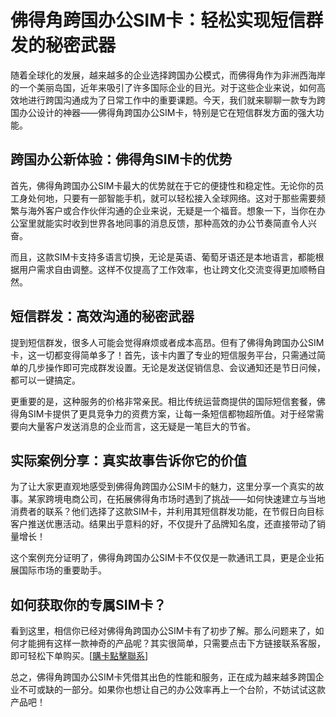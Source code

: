 # 佛得角跨国办公SIM卡：轻松实现短信群发的秘密武器

随着全球化的发展，越来越多的企业选择跨国办公模式，而佛得角作为非洲西海岸的一个美丽岛国，近年来吸引了许多国际企业的目光。对于这些企业来说，如何高效地进行跨国沟通成为了日常工作中的重要课题。今天，我们就来聊聊一款专为跨国办公设计的神器——佛得角跨国办公SIM卡，特别是它在短信群发方面的强大功能。

## 跨国办公新体验：佛得角SIM卡的优势

首先，佛得角跨国办公SIM卡最大的优势就在于它的便捷性和稳定性。无论你的员工身处何地，只要有一部智能手机，就可以轻松接入全球网络。这对于那些需要频繁与海外客户或合作伙伴沟通的企业来说，无疑是一个福音。想象一下，当你在办公室里就能实时收到世界各地同事的消息反馈，那种高效的办公节奏简直令人兴奋。

而且，这款SIM卡支持多语言切换，无论是英语、葡萄牙语还是本地语言，都能根据用户需求自由调整。这样不仅提高了工作效率，也让跨文化交流变得更加顺畅自然。

## 短信群发：高效沟通的秘密武器

提到短信群发，很多人可能会觉得麻烦或者成本高昂。但有了佛得角跨国办公SIM卡，这一切都变得简单多了！首先，该卡内置了专业的短信服务平台，只需通过简单的几步操作即可完成群发设置。无论是发送促销信息、会议通知还是节日问候，都可以一键搞定。

更重要的是，这种服务的价格非常亲民。相比传统运营商提供的国际短信套餐，佛得角SIM卡提供了更具竞争力的资费方案，让每一条短信都物超所值。对于经常需要向大量客户发送消息的企业而言，这无疑是一笔巨大的节省。

## 实际案例分享：真实故事告诉你它的价值

为了让大家更直观地感受到佛得角跨国办公SIM卡的魅力，这里分享一个真实的故事。某家跨境电商公司，在拓展佛得角市场时遇到了挑战——如何快速建立与当地消费者的联系？他们选择了这款SIM卡，并利用其短信群发功能，在节假日向目标客户推送优惠活动。结果出乎意料的好，不仅提升了品牌知名度，还直接带动了销量增长！

这个案例充分证明了，佛得角跨国办公SIM卡不仅仅是一款通讯工具，更是企业拓展国际市场的重要助手。

## 如何获取你的专属SIM卡？

看到这里，相信你已经对佛得角跨国办公SIM卡有了初步了解。那么问题来了，如何才能拥有这样一款神奇的产品呢？其实很简单，只需要点击下方链接联系客服，即可轻松下单购买。[[購卡點擊聯系](https://t.me/s/esim1088)]

总之，佛得角跨国办公SIM卡凭借其出色的性能和服务，正在成为越来越多跨国企业不可或缺的一部分。如果你也想让自己的办公效率再上一个台阶，不妨试试这款产品吧！